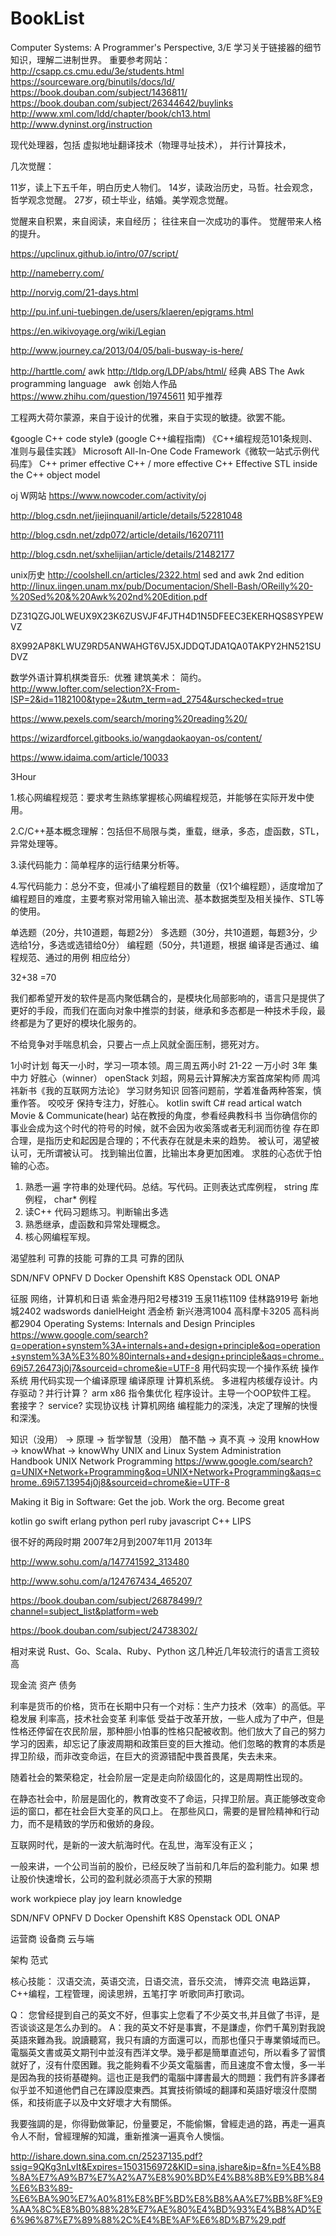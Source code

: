 # BookList

Computer Systems: A Programmer's Perspective, 3/E
学习关于链接器的细节知识，理解二进制世界。
重要参考网站：
http://csapp.cs.cmu.edu/3e/students.html
https://sourceware.org/binutils/docs/ld/
https://book.douban.com/subject/1436811/
https://book.douban.com/subject/26344642/buylinks
http://www.xml.com/ldd/chapter/book/ch13.html
http://www.dyninst.org/instruction

现代处理器，包括 虚拟地址翻译技术（物理寻址技术）， 并行计算技术，

几次觉醒：

11岁，读上下五千年，明白历史人物们。
14岁，读政治历史，马哲。社会观念，哲学观念觉醒。
27岁，硕士毕业，结婚。美学观念觉醒。

觉醒来自积累，来自阅读，来自经历； 往往来自一次成功的事件。
觉醒带来人格的提升。

https://upclinux.github.io/intro/07/script/

http://nameberry.com/

http://norvig.com/21-days.html

http://pu.inf.uni-tuebingen.de/users/klaeren/epigrams.html

https://en.wikivoyage.org/wiki/Legian

http://www.journey.ca/2013/04/05/bali-busway-is-here/

http://harttle.com/
awk
http://tldp.org/LDP/abs/html/  经典 ABS
The Awk programming language    awk 创始人作品
https://www.zhihu.com/question/19745611 知乎推荐

工程两大荷尔蒙源，来自于设计的优雅，来自于实现的敏捷。欲罢不能。

《google C++ code style》 (google C++编程指南)
《C++编程规范101条规则、准则与最佳实践》
Microsoft All-In-One Code Framework《微软一站式示例代码库》
C++ primer
effective C++ / more effective C++
Effective STL
inside the C++ object model

oj W网站
https://www.nowcoder.com/activity/oj

http://blog.csdn.net/jiejinquanil/article/details/52281048

http://blog.csdn.net/zdp072/article/details/16207111

http://blog.csdn.net/sxhelijian/article/details/21482177

unix历史
http://coolshell.cn/articles/2322.html
sed and awk 2nd edition
http://linux.iingen.unam.mx/pub/Documentacion/Shell-Bash/OReilly%20-%20Sed%20&%20Awk%202nd%20Edition.pdf

DZ31QZGJ0LWEUX9X23K6ZUSVJF4FJTH4D1N5DFEEC3EKERHQS8SYPEWVZ

8X992AP8KLWUZ9RD5ANWAHGT6VJ5XJDDQTJDA1QA0TAKPY2HN521SUDVZ

数学外语计算机棋类音乐:  优雅
建筑美术： 简约。
http://www.lofter.com/selection?X-From-ISP=2&id=1182100&type=2&utm_term=ad_2754&urschecked=true


https://www.pexels.com/search/moring%20reading%20/


https://wizardforcel.gitbooks.io/wangdaokaoyan-os/content/

https://www.idaima.com/article/10033



 
 
 
  
  3Hour

  
  
  1.核心网编程规范：要求考生熟练掌握核心网编程规范，并能够在实际开发中使用。

  2.C/C++基本概念理解：包括但不局限与类，重载，继承，多态，虚函数，STL，异常处理等。

  3.读代码能力：简单程序的运行结果分析等。

  4.写代码能力：总分不变，但减小了编程题目的数量（仅1个编程题），适度增加了编程题目的难度，主要考察对常用输入输出流、基本数据类型及相关操作、STL等的使用。

  
 单选题（20分，共10道题，每题2分）
多选题（30分，共10道题，每题3分，少选给1分，多选或选错给0分）
编程题（50分，共1道题，根据   编译是否通过、编程规范、通过的用例  相应给分）

32+38 =70


我们都希望开发的软件是高内聚低耦合的，是模块化局部影响的，语言只是提供了更好的手段，而我们在面向对象中推崇的封装，继承和多态都是一种技术手段，最终都是为了更好的模块化服务的。

不给竞争对手喘息机会，只要占一点上风就全面压制，摁死对方。




1小时计划
	每天一小时，学习一项本领。周三周五两小时   21-22 一万小时  3年
	集中力 好胜心（winner）
openStack 刘超，网易云计算解决方案首席架构师
周鸿祎新书《我的互联网方法论》
学习财务知识
回答问题前，学着准备两种答案，慎重作答。
咬咬牙 保持专注力，好胜心。
kotlin  swift C#
read artical watch Movie & Communicate(hear) 
站在教授的角度，参看经典教科书
当你确信你的事业会成为这个时代的符号的时候，就不会因为收奚落或者无利润而彷徨
存在即合理，是指历史和起因是合理的；不代表存在就是未来的趋势。
被认可，渴望被认可，无所谓被认可。
找到输出位置，比输出本身更加困难。
求胜的心态优于怕输的心态。


1. 熟悉一遍 字符串的处理代码。总结。写代码。正则表达式库例程， string 库例程， char* 例程
2. 读C++ 代码习题练习。判断输出多选
3. 熟悉继承，虚函数和异常处理概念。
4. 核心网编程军规。


渴望胜利
可靠的技能
可靠的工具
可靠的团队

SDN/NFV
OPNFV D
Docker
Openshift
K8S
Openstack
ODL
ONAP


征服 网络，计算机和日语
紫金港丹阳2号楼319
玉泉11栋1109
佳林路919号
新地城2402
wadswords
danielHeight
洒金桥
新兴港湾1004
高科摩卡3205
高科尚都2904
Operating Systems: Internals and Design Principles
https://www.google.com/search?q=operation+synstem%3A+internals+and+design+principle&oq=operation+synstem%3A%E3%80%80internals+and+design+principle&aqs=chrome..69i57.26473j0j7&sourceid=chrome&ie=UTF-8
用代码实现一个操作系统 操作系统
用代码实现一个编译原理 编译原理
计算机系统。 多进程内核缓存设计。内存驱动？并行计算？ arm x86 指令集优化
程序设计。主导一个OOP软件工程。
套接字？ service?  实现协议栈 计算机网络
编程能力的深浅，决定了理解的快慢和深浅。


知识（没用） -> 原理 -> 哲学智慧（没用）
酷不酷 -> 真不真 -> 没用
knowHow -> knowWhat -> knowWhy
UNIX and Linux System Administration Handbook
UNIX Network Programming https://www.google.com/search?q=UNIX+Network+Programming&oq=UNIX+Network+Programming&aqs=chrome..69i57.13954j0j8&sourceid=chrome&ie=UTF-8


Making it Big in Software: Get the job. Work the org. Become great

kotlin go swift erlang python perl ruby javascript C++ LIPS

很不好的两段时期
2007年2月到2007年11月
2013年


http://www.sohu.com/a/147741592_313480 

http://www.sohu.com/a/124767434_465207

https://book.douban.com/subject/26878499/?channel=subject_list&platform=web

https://book.douban.com/subject/24738302/


相对来说 Rust、Go、Scala、Ruby、Python 这几种近几年较流行的语言工资较高


现金流 资产 债务

利率是货币的价格，货币在长期中只有一个对标：生产力技术（效率）的高低。平稳发展 利率高，技术社会变革 利率低
受益于改革开放，一些人成为了中产，但是性格还停留在农民阶层，那种胆小怕事的性格只配被收割。他们放大了自己的努力学习的因素，却忘记了康波周期和政策巨变的巨大推动。他们忽略的教育的本质是捍卫阶级，而非改变命运，在巨大的资源错配中畏首畏尾，失去未来。

随着社会的繁荣稳定，社会阶层一定是走向阶级固化的，这是周期性出现的。

在静态社会中，阶层是固化的，教育改变不了命运，只捍卫阶层。真正能够改变命运的窗口，都在社会巨大变革的风口上。 在那些风口，需要的是冒险精神和行动力，而不是精致的学历和傲娇的身段。

互联网时代，是新的一波大航海时代。在乱世，海军没有正义；

一般来讲，一个公司当前的股价，已经反映了当前和几年后的盈利能力。如果
想让股价快速增长，公司的盈利就必须高于大家的预期

work   workpiece
play   joy
learn  knowledge

SDN/NFV
OPNFV D
Docker
Openshift
K8S
Openstack
ODL
ONAP

运营商
设备商
云与端

架构 范式 

核心技能：
汉语交流，英语交流，日语交流，音乐交流， 博弈交流
电路运算，C++编程，工程管理，阅读思辨，五笔打字
听歌同声打歌词。

Q： 您曾经提到自己的英文不好，但事实上您看了不少英文书,并且做了书评，是否谈谈这是怎么办到的。
A：我的英文不好是事實，不是謙虛，你們千萬別對我說英語來難為我。說讀聽寫，我只有讀的方面還可以，而那也僅只于專業領域而已。電腦英文書或英文期刊中並沒有西洋文學。幾乎都是簡單直述句，所以看多了習慣就好了，沒有什麼困難。我之能夠看不少英文電腦書，而且速度不會太慢，多一半是因為我的技術基礎夠。這也正是我們的電腦中譯書最大的問題：我們有許多譯者似乎並不知道他們自己在譯設麼東西。其實技術領域的翻譯和英語好壞沒什麼關係，和技術底子以及中文好壞才大有關係。

我要強調的是，你得勤做筆記，份量要足，不能偷懶，曾經走過的路，再走一遍真令人不耐，曾經理解的知識，重新推演一遍真令人懊惱。

http://ishare.down.sina.com.cn/25237135.pdf?ssig=9QKg3nLvIt&Expires=1503156972&KID=sina,ishare&ip=&fn=%E4%B8%8A%E7%A9%B7%E7%A2%A7%E8%90%BD%E4%B8%8B%E9%BB%84%E6%B3%89-%E6%BA%90%E7%A0%81%E8%BF%BD%E8%B8%AA%E7%BB%8F%E9%AA%8C%E8%B0%88%28%E7%AE%80%E4%BD%93%E4%B8%AD%E6%96%87%E7%89%88%2C%E4%BE%AF%E6%8D%B7%29.pdf
